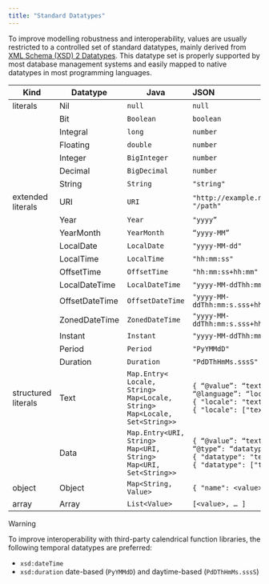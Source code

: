 ```yaml
---
title: "Standard Datatypes"
---
```


To improve modelling robustness and interoperability, values are usually restricted to a controlled set of
standard datatypes, mainly derived from [XML Schema (XSD) 2 Datatypes](https://www.w3.org/TR/xmlschema-2/). This
datatype set is properly supported by most database management systems and easily mapped to native datatypes in most
programming languages.

| Kind                | Datatype       | Java                                                                                    | JSON                                                                                                         | RDF                                                                    |
|---------------------|----------------|-----------------------------------------------------------------------------------------|:-------------------------------------------------------------------------------------------------------------|:-----------------------------------------------------------------------|
| literals            | Nil            | `null`                                                                                  | `null`                                                                                                       |                                                                        |
|                     | Bit            | `Boolean`                                                                               | `boolean`                                                                                                    | [xsd:boolean](https://www.w3.org/TR/xmlschema-2/#boolean)              |
|                     | Integral       | `long`                                                                                  | `number`                                                                                                     | [xsd:long](https://www.w3.org/TR/xmlschema-2/#long)                    |
|                     | Floating       | `double`                                                                                | `number`                                                                                                     | [xsd:double](https://www.w3.org/TR/xmlschema-2/#double)                |
|                     | Integer        | `BigInteger`                                                                            | `number`                                                                                                     | [xsd:integer](https://www.w3.org/TR/xmlschema-2/#integer)              |
|                     | Decimal        | `BigDecimal`                                                                            | `number`                                                                                                     | [xsd:decimal](https://www.w3.org/TR/xmlschema-2/#decimal)              |
|                     | String         | `String`                                                                                | `"string"`                                                                                                   | [xsd:string](https://www.w3.org/TR/xmlschema-2/#string)                |
| extended literals   | URI            | `URI`                                                                                   | `"http://example.net/path”`<br />`"/path"`                                                                   | [xsd:anyURI](https://www.w3.org/TR/xmlschema-2/#anyURI)                |
|                     | Year           | `Year`                                                                                  | `"yyyy”`                                                                                                     | [xsd:gYear](https://www.w3.org/TR/xmlschema-2/#gYear)                  |
|                     | YearMonth      | `YearMonth`                                                                             | `“yyyy-MM”`                                                                                                  | [xsd:gYearMonth](https://www.w3.org/TR/xmlschema-2/#gYearMonth)        |
|                     | LocalDate      | `LocalDate`                                                                             | `"yyyy-MM-dd"`                                                                                               | [xsd:date](https://www.w3.org/TR/xmlschema-2/#date)                    |
|                     | LocalTime      | `LocalTime`                                                                             | `"hh:mm:ss"`                                                                                                 | [xsd:time](https://www.w3.org/TR/xmlschema-2/#time)                    |
|                     | OffsetTime     | `OffsetTime`                                                                            | `"hh:mm:ss+hh:mm"`                                                                                           | [xsd:time](https://www.w3.org/TR/xmlschema-2/#time)                    |
|                     | LocalDateTime  | `LocalDateTime`                                                                         | `"yyyy-MM-ddThh:mm:s.sss"`                                                                                   | [xsd:dateTime](https://www.w3.org/TR/xmlschema-2/#dateTime)            |
|                     | OffsetDateTime | `OffsetDateTime`                                                                        | `"yyyy-MM-ddThh:mm:s.sss+hh:mm"`                                                                             | [xsd:dateTime](https://www.w3.org/TR/xmlschema-2/#dateTime)            |
|                     | ZonedDateTime  | `ZonedDateTime`                                                                         | `"yyyy-MM-ddThh:mm:s.sss+hh:mm[zone]"`                                                                       | [xsd:dateTime](https://www.w3.org/TR/xmlschema-2/#dateTime)            |
|                     | Instant        | `Instant`                                                                               | `"yyyy-MM-ddThh:mm:s.sssZ"`                                                                                  | [xsd:dateTime](https://www.w3.org/TR/xmlschema-2/#dateTime)            |
|                     | Period         | `Period`                                                                                | `"PyYMMdD"`                                                                                                  | [xsd:duration](https://www.w3.org/TR/xmlschema-2/#duration)            |
|                     | Duration       | `Duration`                                                                              | `"PdDThHmMs.sssS"`                                                                                           | [xsd:duration](https://www.w3.org/TR/xmlschema-2/#duration)            |
| structured literals | Text           | `Map.Entry< Locale, String>`<br />`Map<Locale, String>`<br />`Map<Locale, Set<String>>` | `{ “@value”: “text”, “@language”: “locale” }`<br />`{ "locale": "text" }`<br />`{ "locale": ["text", … ]}`   | [rdf:langString](https://www.w3.org/TR/rdf-schema/#ch_langstring)      |
|                     | Data           | `Map.Entry<URI, String>`<br />`Map<URI, String>`<br />`Map<URI, Set<String>>`           | `{ “@value”: “text”, “@type”: “datatype” }`<br />`{ "datatype": "text" }`<br />`{ "datatype": ["text", … ]}` | [Literal](https://www.w3.org/TR/rdf11-concepts/#section-Graph-Literal) |
| object              | Object         | `Map<String, Value>`                                                                    | `{ "name": <value>, … }`                                                                                     | [IRI](https://www.w3.org/TR/rdf11-concepts/#section-IRIs)              |
| array               | Array          | `List<Value>`                                                                           | `[<value>, … ]`                                                                                              |                                                                        |

> [!WARNING]
>
> To improve interoperability with third-party calendrical function libraries, the following temporal datatypes are
> preferred:
>
> * `xsd:dateTime`
> * `xsd:duration` date-based (`PyYMMdD`) and daytime-based (`PdDThHmMs.sssS`)
